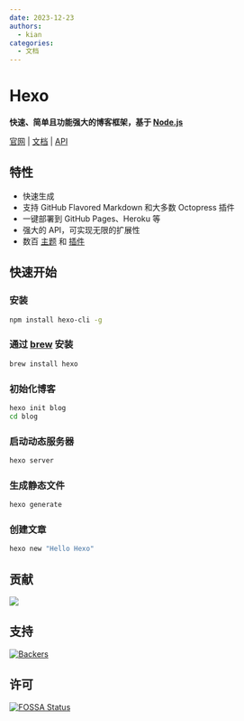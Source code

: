 ```yaml
---
date: 2023-12-23
authors:
  - kian
categories:
  - 文档
---
```


# **Hexo**
**快速、简单且功能强大的博客框架，基于 [Node.js](https://nodejs.org)**
<!-- more -->

[官网](https://hexo.io) |
[文档](https://hexo.io/docs/) |
[API](https://hexo.io/api/)

## 特性
- 快速生成
- 支持 GitHub Flavored Markdown 和大多数 Octopress 插件
- 一键部署到 GitHub Pages、Heroku 等
- 强大的 API，可实现无限的扩展性
- 数百 [主题](https://hexo.io/themes/) 和 [插件](https://hexo.io/plugins/)

## 快速开始

### 安装
``` bash
npm install hexo-cli -g
```

### 通过 [brew](https://brew.sh/) 安装
```bash
brew install hexo
```

### 初始化博客
``` bash
hexo init blog
cd blog
```

### 启动动态服务器
``` bash
hexo server
```

### 生成静态文件
``` bash
hexo generate
```

### 创建文章
``` bash
hexo new "Hello Hexo"
```

## 贡献
[![](https://opencollective.com/Hexo/contributors.svg?width=890)](https://github.com/hexojs/hexo/graphs/contributors)


## 支持
[![Backers](https://opencollective.com/hexo/tiers/backers.svg?avatarHeight=36&width=600)](https://opencollective.com/hexo)

## 许可
[![FOSSA Status](https://app.fossa.com/api/projects/git%2Bgithub.com%2Fhexojs%2Fhexo.svg?type=large)](https://app.fossa.com/projects/git%2Bgithub.com%2Fhexojs%2Fhexo?ref=badge_large)
